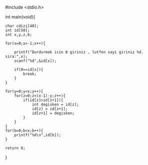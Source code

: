 #include <stdio.h>

int main(void){
	
    char cdizi[40];
    int id[50];
    int x,y,z,b;
	
	for(x=0;x>-1;x++){
		
		printf("Durdurmak icin 0 giriniz , lutfen sayi giriniz %d. sira:",x);
		scanf("%d",&id[x]);
		
		if(0==id[x]){
			break;
		}
	}
	
	for(y=0;y<x;y++){
		for(z=0;z<(x-1)-y;z++){
			if(id[z]>id[z+1]){
				int degisken = id[z];
				id[z] = id[z+1];
				id[z+1] = degisken;
			}
		}
	}
	for(b=0;b<x;b++){
		printf("%d\n",id[b]);
	}

    return 0;
}
